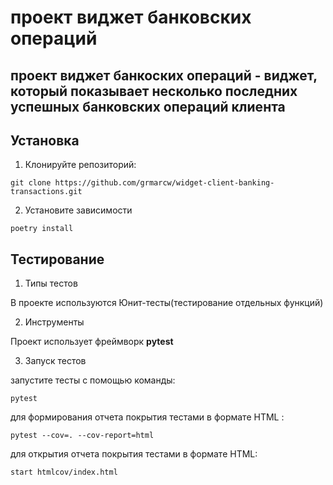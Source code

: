 # проект виджет банковских операций

## проект виджет банкоских операций - виджет, который показывает несколько последних успешных банковских операций клиента

## Установка

1. Клонируйте репозиторий:
```
git clone https://github.com/grmarcw/widget-client-banking-transactions.git
```
2. Установите зависимости
```
poetry install
```
## Тестирование
1. Типы тестов

В проекте используются Юнит-тесты(тестирование отдельных функций)

2. Инструменты

Проект использует фреймворк **pytest**

3. Запуск тестов

запустите тесты с помощью команды:
```
pytest
```
для формирования отчета покрытия тестами в формате HTML :
```
pytest --cov=. --cov-report=html
```
для открытия отчета покрытия тестами в формате HTML:
```
start htmlcov/index.html
```
